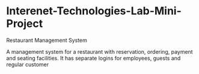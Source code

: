 # Interenet-Technologies-Lab-Mini-Project
Restaurant Management System

A management system for a restaurant with reservation, ordering, payment and seating facilities. It has separate logins for employees, guests and regular customer